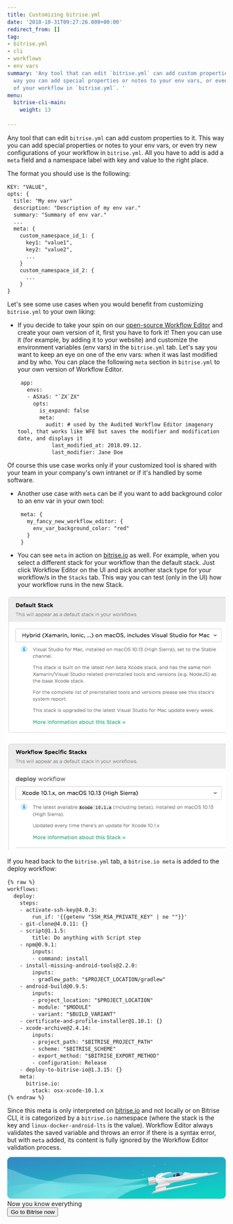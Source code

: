 ```yaml
---
title: Customizing bitrise.yml
date: '2018-10-31T09:27:26.000+00:00'
redirect_from: []
tag:
- bitrise.yml
- cli
- workflows
- env vars
summary: 'Any tool that can edit `bitrise.yml` can add custom properties to it. This
  way you can add special properties or notes to your env vars, or even try new configurations
  of your workflow in `bitrise.yml`. '
menu:
  bitrise-cli-main:
    weight: 13

---
```

Any tool that can edit `bitrise.yml` can add custom properties to it. This way you can add special properties or notes to your env vars, or even try new configurations of your workflow in `bitrise.yml`. All  you have to add is add a  `meta` field and a namespace label with key and value to the right place.

The format you should use is the following:

    KEY: "VALUE",
    opts: {
      title: "My env var"
      description: "Description of my env var."
      summary: "Summary of env var."
      ...
      meta: {
        custom_namespace_id_1: {
          key1: "value1",
          key2: "value2",
          ...
        }
        custom_namespace_id_2: {
          ...
        }
    }

Let's see some use cases when you would benefit from customizing `bitrise.yml` to your own liking:

* If you decide to take your spin on our [open-source Workflow Editor](https://github.com/bitrise-io/bitrise-workflow-editor) and create your own version of it, first you have to fork it! Then you can use it (for example, by adding it to your website) and customize the environment variables (env vars) in the `bitrise.yml` tab. Let's say you want to keep an eye on one of the env vars: when it was last modified and by who. You can place the following `meta` section in `bitrise.yml` to your own version of Workflow Editor.

       app:
         envs:
         - ASXaS: "`ZX`ZX"
           opts:
             is_expand: false
             meta:
               audit: # used by the Audited Workflow Editor imagenary tool, that works like WFE but saves the modifier and modification date, and displays it
                 last_modified_at: 2018.09.12.
                 last_modifier: Jane Doe

Of course this use case works only if your customized tool is shared with your team in your company's own intranet or if it's handled by some software.

* Another use case with `meta` can be if you want to add background color to an env var in your own tool:

       meta: {
         my_fancy_new_workflow_editor: {
           env_var_background_color: "red"
         }
       }
* You can see `meta` in action on [bitrise.io](https://www.bitrise.io/) as well. For example, when you select a different stack for your workflow than the default stack. Just click Workflow Editor on the UI and pick another stack type for your workflow/s in the `Stacks` tab. This way you can test (only in the UI) how your workflow runs in the new Stack.

![](/img/stack-os.png)

If you head back to the `bitrise.yml` tab, a `bitrise.io meta` is added to the deploy workflow:

    {% raw %}
    workflows:
      deploy:
        steps:
        - activate-ssh-key@4.0.3:
            run_if: '{{getenv "SSH_RSA_PRIVATE_KEY" | ne ""}}'
        - git-clone@4.0.11: {}
        - script@1.1.5:
            title: Do anything with Script step
        - npm@0.9.1:
            inputs:
            - command: install
        - install-missing-android-tools@2.2.0:
            inputs:
            - gradlew_path: "$PROJECT_LOCATION/gradlew"
        - android-build@0.9.5:
            inputs:
            - project_location: "$PROJECT_LOCATION"
            - module: "$MODULE"
            - variant: "$BUILD_VARIANT"
        - certificate-and-profile-installer@1.10.1: {}
        - xcode-archive@2.4.14:
            inputs:
            - project_path: "$BITRISE_PROJECT_PATH"
            - scheme: "$BITRISE_SCHEME"
            - export_method: "$BITRISE_EXPORT_METHOD"
            - configuration: Release
        - deploy-to-bitrise-io@1.3.15: {}
        meta:
          bitrise.io:
            stack: osx-xcode-10.1.x
    {% endraw %}

Since this meta is only interpreted on [bitrise.io](https://www.bitrise.io/) and not locally or on Bitrise CLI, it is categorized by a `bitrise.io` namespace (where the stack is the key and `linux-docker-android-lts` is the value). Workflow Editor always validates the saved variable and throws an error if there is a syntax error, but with `meta` added, its content is fully ignored by the Workflow Editor validation process.

<div class="banner">
	<img src="/assets/images/banner-bg-888x170.png" style="border: none;">
	<div class="deploy-text">Now you know everything</div>
	<a target="_blank" href="https://app.bitrise.io/dashboard/builds"><button class="button">Go to Bitrise now</button></a>
</div>